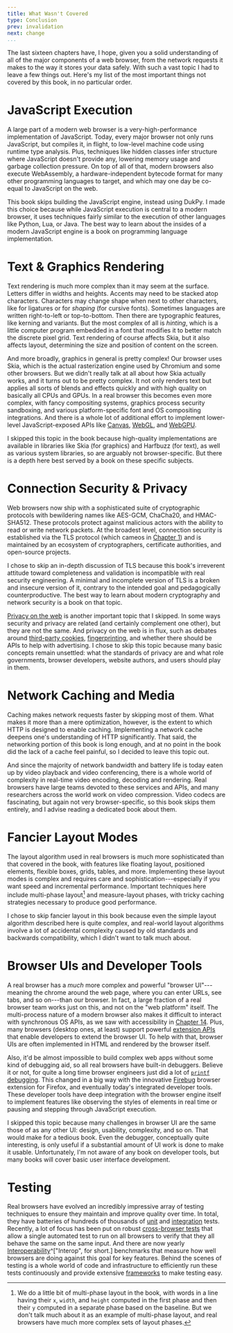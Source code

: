 ```yaml
---
title: What Wasn't Covered
type: Conclusion
prev: invalidation
next: change 
...
```


The last sixteen chapters have, I hope, given you a solid understanding
of all of the major components of a web browser, from the network
requests it makes to the way it stores your data safely. With
such a vast topic I had to leave a few things out. Here's my list of
the most important things not covered by this book, in no particular
order.

JavaScript Execution
====================

A large part of a modern web browser is a very-high-performance
implementation of JavaScript. Today, every major browser not only runs
JavaScript, but compiles it, in flight, to low-level machine code
using runtime type analysis. Plus, techniques like hidden classes
infer structure where JavaScript doesn't provide any, lowering memory
usage and garbage collection pressure. On top of all of that, modern
browsers also execute WebAssembly, a hardware-independent bytecode format
for many other programming languages to target, and which may one day be co-equal
to JavaScript on the web.

This book skips building the JavaScript engine, instead using DukPy. I
made this choice because while JavaScript execution is central to a
modern browser, it uses techniques fairly similar to the execution of
other languages like Python, Lua, or Java. The best way to learn about
the insides of a modern JavaScript engine is a book on programming
language implementation.

Text & Graphics Rendering
=========================

Text rendering is much more complex than it may seem at the surface.
Letters differ in widths and heights. Accents may need to be stacked
atop characters. Characters may change shape when next to other
characters, like for ligatures or for *shaping* (for cursive fonts).
Sometimes languages are written right-to-left or top-to-bottom. Then
there are typographic features, like kerning and variants. But the
most complex of all is *hinting*, which is a little computer program
embedded in a font that modifies it to better match the discrete pixel
grid. Text rendering of course affects Skia, but it also affects
layout, determining the size and position of content on the screen.

And more broadly, graphics in general is pretty complex! Our
browser uses Skia, which is the actual rasterization engine used by Chromium
and some other browsers. But we didn't really talk at all about how
Skia actually works, and it turns out to be pretty complex. It not
only renders text but applies all sorts of blends and effects quickly
and with high quality on basically all CPUs and GPUs. In a real
browser this becomes even more complex, with fancy compositing
systems, graphics process security sandboxing, and various
platform-specific font and OS compositing integrations. And there is a
whole lot of additional effort to implement lower-level
JavaScript-exposed APIs like [Canvas], [WebGL], and [WebGPU].

[Canvas]: https://developer.mozilla.org/en-US/docs/Web/API/Canvas_API
[WebGL]: https://developer.mozilla.org/en-US/docs/Web/API/WebGL_API
[WebGPU]: https://developer.mozilla.org/en-US/docs/Web/API/WebGPU_API

I skipped this topic in the book because high-quality implementations
are available in libraries like Skia (for graphics) and Harfbuzz (for
text), as well as various system libraries, so are arguably not
browser-specific. But there is a depth here best served by a book on
these specific subjects.

Connection Security & Privacy
=============================

Web browsers now ship with a sophisticated suite of cryptographic
protocols with bewildering names like AES-GCM, ChaCha20, and
HMAC-SHA512. These protocols protect against malicious actors with the
ability to read or write network packets. At the broadest
level, connection security is established via the TLS protocol (which
cameos in [Chapter 1](http.md)) and is maintained by an ecosystem of
cryptographers, certificate authorities, and open-source projects.

I chose to skip an in-depth discussion of TLS because this book's
irreverent attitude toward completeness and validation is incompatible
with real security engineering. A minimal and incomplete version of
TLS is a broken and insecure version of it, contrary to the intended
goal and pedagogically counterproductive. The best way to learn about
modern cryptography and network security is a book on that topic.

[Privacy on the web][privacy] is another important topic that I
skipped. In some ways security and privacy are related (and certainly
complement one other), but they are not the same. And privacy on the
web is in flux, such as debates around [third-party cookies][tpc],
[fingerprinting], and whether there should be APIs to help with
advertising. I chose to skip this topic because many basic concepts
remain unsettled: what the standards of privacy are and what role
governments, browser developers, website authors, and users should
play in them.

[privacy]: https://developer.mozilla.org/en-US/docs/Web/Privacy

[tpc]: https://developer.mozilla.org/en-US/docs/Web/HTTP/Cookies#third-party_cookies

[fingerprinting]: https://developer.mozilla.org/en-US/docs/Glossary/Fingerprinting

Network Caching and Media
=========================

Caching makes network requests faster by skipping most of them. What
makes it more than a mere optimization, however, is the extent to
which HTTP is designed to enable caching. Implementing a network cache
deepens one's understanding of HTTP significantly. That said, the
networking portion of this book is long enough, and at no point in the
book did the lack of a cache feel painful, so I decided to leave this
topic out.

And since the majority of network bandwidth and battery life is today
eaten up by video playback and video conferencing, there is a whole
world of complexity in real-time video encoding, decoding and
rendering. Real browsers have large teams devoted to these services
and APIs, and many researchers across the world work on video
compression. Video codecs are fascinating, but again not very
browser-specific, so this book skips them entirely, and I advise
reading a dedicated book about them.

Fancier Layout Modes
====================

The layout algorithm used in real browsers is much more sophisticated
than that covered in the book, with features like floating layout,
positioned elements, flexible boxes, grids, tables, and more.
Implementing these layout modes is complex and requires care and
sophistication---especially if you want speed and incremental
performance. Important techniques here include multi-phase
layout[^text] and measure-layout phases, with tricky caching
strategies necessary to produce good performance.

I chose to skip fancier layout in this book because even the simple
layout algorithm described here is quite complex, and real-world
layout algorithms involve a lot of accidental complexity caused by old
standards and backwards compatibility, which I didn't want to talk
much about.

[^text]: We do a little bit of multi-phase layout in the book, with
    words in a line having their `x`, `width`, and `height` computed
    in the first phase and then their `y` computed in a separate phase
    based on the baseline. But we don't talk much about it as an
    example of multi-phase layout, and real browsers have much more
    complex sets of layout phases.

Browser UIs and Developer Tools
===============================

A real browser has a *much* more complex and powerful "browser
UI"---meaning the chrome around the web page, where you can enter
URLs, see tabs, and so on---than our browser. In fact, a large
fraction of a real browser team works just on this, and not on the
"web platform" itself. The multi-process nature of a modern browser
also makes it difficult to interact with synchronous OS APIs, as we
saw with accessibility in [Chapter
14](accessibility.md#the-accessibility-tree). Plus, many browsers
(desktop ones, at least) support powerful [extension
APIs](https://en.wikipedia.org/wiki/Browser_extension) that enable
developers to extend the browser UI. To help with that, browser UIs
are often implemented in HTML and rendered by the browser itself.

Also, it'd be almost impossible to build complex web apps without some
kind of debugging aid, so all real browsers have built-in debuggers.
Believe it or not, for quite a long time browser engineers just did a
lot of [`printf` debugging][printf]. This changed in a big way with the
innovative [Firebug] browser extension for Firefox, and eventually
today's integrated developer tools. These developer tools have deep
integration with the browser engine itself to implement features like
observing the styles of elements in real time or pausing and stepping
through JavaScript execution.

[printf]: https://en.wikipedia.org/wiki/Debugging#printf_debugging
[firebug]: https://en.wikipedia.org/wiki/Firebug_(software)

I skipped this topic because many challenges in browser UI are the
same those of as any other UI: design, usability, complexity, and so
on. That would make for a tedious book. Even the debugger,
conceptually quite interesting, is only useful if a substantial amount
of UI work is done to make it usable. Unfortunately, I'm not aware of
any book on developer tools, but many books will cover basic user
interface development.

Testing
=======

Real browsers have evolved an incredibly impressive array of testing
techniques to ensure they maintain and improve quality over time. In total,
they have batteries of hundreds of thousands of [unit] and [integration] tests.
Recently, a lot of focus has been put on robust
[cross-browser tests](https://wpt.fyi) that allow a single automated test
to run on all browsers to verify that they all behave the same on the same
input. And there are now yearly [Interoperability]^["Interop", for short.]
benchmarks that measure how well browsers are doing against this goal for
key features. Behind the scenes of testing is a whole world of code and
infrastructure to efficiently run these tests continuously and provide
extensive [frameworks][testing-features] to make testing easy.

[unit]: https://en.wikipedia.org/wiki/Unit_testing
[integration]: https://en.wikipedia.org/wiki/Integration_testing
[interoperability]: https://wpt.fyi/interop-2023
[testing-features]: https://web-platform-tests.org/
